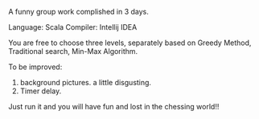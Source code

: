 A funny group work complished in 3 days.

Language: Scala
Compiler: Intellij IDEA

You are free to choose three levels,  separately based on Greedy Method, Traditional search, Min-Max Algorithm.

To be improved: 
  1. background pictures. a little disgusting.
  2. Timer delay.

Just run it and you will have fun and lost in the chessing world!!
    

